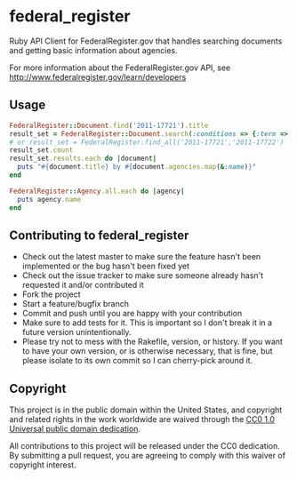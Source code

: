 # federal_register

Ruby API Client for FederalRegister.gov that handles searching documents and getting basic information about agencies.

For more information about the FederalRegister.gov API, see http://www.federalregister.gov/learn/developers

## Usage

```ruby
FederalRegister::Document.find('2011-17721').title
result_set = FederalRegister::Document.search(:conditions => {:term => "Accessibility"})
# or result_set = FederalRegister.find_all('2011-17721','2011-17722')
result_set.count
result_set.results.each do |document|
  puts "#{document.title} by #{document.agencies.map(&:name)}"
end

FederalRegister::Agency.all.each do |agency|
  puts agency.name
end
```

## Contributing to federal_register

* Check out the latest master to make sure the feature hasn't been implemented or the bug hasn't been fixed yet
* Check out the issue tracker to make sure someone already hasn't requested it and/or contributed it
* Fork the project
* Start a feature/bugfix branch
* Commit and push until you are happy with your contribution
* Make sure to add tests for it. This is important so I don't break it in a future version unintentionally.
* Please try not to mess with the Rakefile, version, or history. If you want to have your own version, or is otherwise necessary, that is fine, but please isolate to its own commit so I can cherry-pick around it.

## Copyright

This project is in the public domain within the United States, and
copyright and related rights in the work worldwide are waived through
the [CC0 1.0 Universal public domain dedication](https://creativecommons.org/publicdomain/zero/1.0/).

All contributions to this project will be released under the CC0
dedication. By submitting a pull request, you are agreeing to comply
with this waiver of copyright interest.
